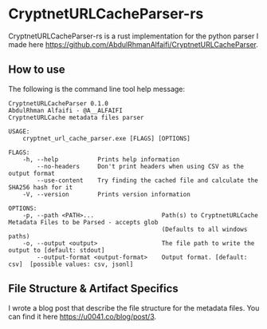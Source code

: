 # CryptnetURLCacheParser-rs

CryptnetURLCacheParser-rs is a rust implementation for the python parser I made here https://github.com/AbdulRhmanAlfaifi/CryptnetURLCacheParser.

## How to use

The following is the command line tool help message:

```
CryptnetURLCacheParser 0.1.0
AbdulRhman Alfaifi - @A__ALFAIFI
CryptnetURLCache metadata files parser

USAGE:
    cryptnet_url_cache_parser.exe [FLAGS] [OPTIONS]

FLAGS:
    -h, --help           Prints help information
        --no-headers     Don't print headers when using CSV as the output format
        --use-content    Try finding the cached file and calculate the SHA256 hash for it
    -V, --version        Prints version information

OPTIONS:
    -p, --path <PATH>...                   Path(s) to CryptnetURLCache Metadata Files to be Parsed - accepts glob
                                           (Defaults to all windows paths)
    -o, --output <output>                  The file path to write the output to [default: stdout]
        --output-format <output-format>    Output format. [default: csv]  [possible values: csv, jsonl]
```

## File Structure & Artifact Specifics

I wrote a blog post that describe the file structure for the metadata files. You can find it here https://u0041.co/blog/post/3. 

